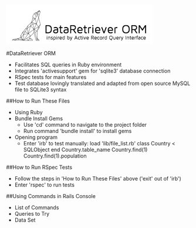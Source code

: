 ![DataRetriever Logo](DataRetriever-logo.png)

#DataRetriever ORM
* Facilitates SQL queries in Ruby environment
* Integrates 'activesupport' gem for 'sqlite3' database connection
* RSpec tests for main features
* Test database lovingly translated and adapted from open source MySQL file to SQLite3 syntax

##How to Run These Files
* Using Ruby
* Bundle Install Gems
  * Use 'cd' command to navigate to the project folder
  * Run command 'bundle install' to install gems
* Opening program
  * Enter 'irb' to test manually:
    load 'lib/file_list.rb'
    class Country < SQLObject
    end
    Country.table_name
    Country.find(1)
    Country.find(1).population

##How to Run RSpec Tests
* Follow the steps in 'How to Run These Files' above ('exit' out of 'irb')
* Enter 'rspec' to run tests

##Using Commands in Rails Console
* List of Commands
* Queries to Try
* Data Set
